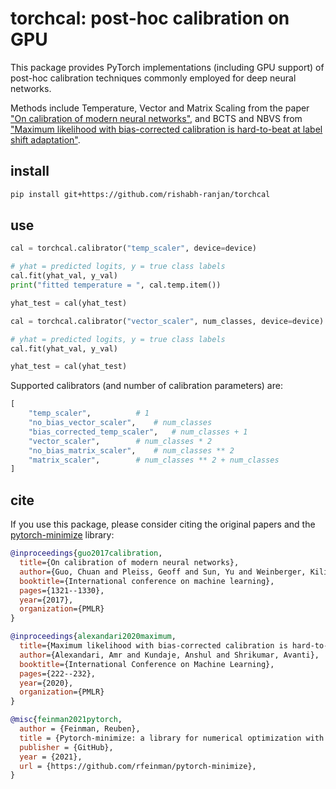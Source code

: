 # torchcal: post-hoc calibration on GPU

This package provides PyTorch implementations (including GPU support) of post-hoc calibration techniques commonly employed for deep neural networks.

Methods include Temperature, Vector and Matrix Scaling from the paper ["On calibration of modern neural networks"](https://arxiv.org/abs/1706.04599), and BCTS and NBVS from ["Maximum likelihood with bias-corrected calibration is hard-to-beat at label shift adaptation"](https://arxiv.org/abs/1901.06852).

## install

```bash
pip install git+https://github.com/rishabh-ranjan/torchcal
```

## use

```python
cal = torchcal.calibrator("temp_scaler", device=device)

# yhat = predicted logits, y = true class labels
cal.fit(yhat_val, y_val)
print("fitted temperature = ", cal.temp.item())

yhat_test = cal(yhat_test)
```

```python
cal = torchcal.calibrator("vector_scaler", num_classes, device=device)

# yhat = predicted logits, y = true class labels
cal.fit(yhat_val, y_val)

yhat_test = cal(yhat_test)
```

Supported calibrators (and number of calibration parameters) are:
```python
[
	"temp_scaler",			# 1
	"no_bias_vector_scaler",	# num_classes
	"bias_corrected_temp_scaler",	# num_classes + 1
	"vector_scaler",		# num_classes * 2
	"no_bias_matrix_scaler",	# num_classes ** 2
	"matrix_scaler",		# num_classes ** 2 + num_classes
]
```

## cite

If you use this package, please consider citing the original papers and the [pytorch-minimize](https://github.com/rfeinman/pytorch-minimize) library:

```bibtex
@inproceedings{guo2017calibration,
  title={On calibration of modern neural networks},
  author={Guo, Chuan and Pleiss, Geoff and Sun, Yu and Weinberger, Kilian Q},
  booktitle={International conference on machine learning},
  pages={1321--1330},
  year={2017},
  organization={PMLR}
}
```

```bibtex
@inproceedings{alexandari2020maximum,
  title={Maximum likelihood with bias-corrected calibration is hard-to-beat at label shift adaptation},
  author={Alexandari, Amr and Kundaje, Anshul and Shrikumar, Avanti},
  booktitle={International Conference on Machine Learning},
  pages={222--232},
  year={2020},
  organization={PMLR}
}
```

```bibtex
@misc{feinman2021pytorch,
  author = {Feinman, Reuben},
  title = {Pytorch-minimize: a library for numerical optimization with autograd},
  publisher = {GitHub},
  year = {2021},
  url = {https://github.com/rfeinman/pytorch-minimize},
}
```

